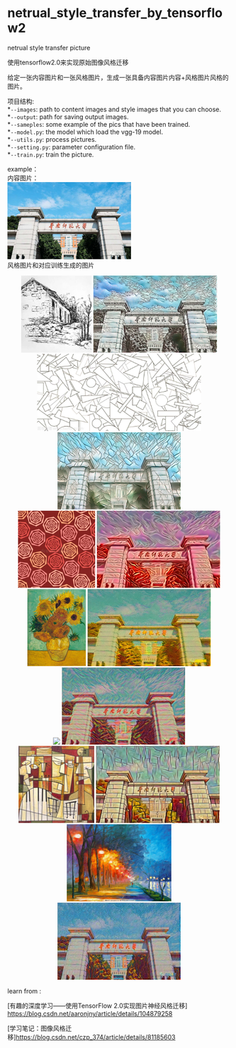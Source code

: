 # netrual_style_transfer_by_tensorflow2
netrual style transfer picture

使用tensorflow2.0来实现原始图像风格迁移

给定一张内容图片和一张风格图片，生成一张具备内容图片内容+风格图片风格的图片。

项目结构:  
*`--images`: path to content images and style images that you can choose.  
*`--output`: path for saving output images.  
*`--sameples`: some example of the pics that have been trained.  
*`--model.py`: the model which load the vgg-19 model.  
*`--utils.py`: process pictures.  
*`--setting.py`: parameter configuration file.  
*`--train.py`: train the picture.  

example：  
内容图片：  
<img src='images/content.jpg' height="174px">  
风格图片和对应训练生成的图片
<p align="center">
  <img src='samples/style107/style107.jpg' height="174px">
  <img src='samples/style107/20.jpg' height="174px">
  <br>
  <img src='samples/style100/style100.jpg' height="174px">
  <img src='samples/style100/20.jpg' height="174px">
  <br>
  <img src='samples/style102/style102.jpg' height="174px">
  <img src='samples/style102/20.jpg' height="174px">
  <br>
  <img src='samples/style105/style105.jpg' height="174px">
  <img src='samples/style105/20.jpg' height="174px">
  <br>
  <img src='samples/style113/style113.jpg' height="174px">
  <img src='samples/style113/20.jpg' height="174px">
  <br>
  <img src='samples/style117/style117.png' height="174px">
  <img src='samples/style117/20.jpg' height="174px">
  <br>
  <img src='samples/style119/style.jpg' height="174px">
  <img src='samples/style119/10.jpg' height="174px">
</p>

learn from :

[有趣的深度学习——使用TensorFlow 2.0实现图片神经风格迁移] https://blog.csdn.net/aaronjny/article/details/104879258

[学习笔记：图像风格迁移]https://blog.csdn.net/czp_374/article/details/81185603
